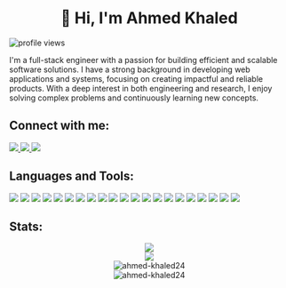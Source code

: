 <h1 align="center">👋 Hi, I'm Ahmed Khaled</h1>
<div align="left">
	<img
		src="https://komarev.com/ghpvc/?username=ahmed-khaled24&label=Profile%20views&color=0e75b6&style=flat"
		alt="profile views"
	/>
</div>
<p>
I'm a full-stack engineer with a passion for building efficient and scalable software solutions. I have a strong background in developing web applications and systems, focusing on creating impactful and reliable products. With a deep interest in both engineering and research, I enjoy solving complex problems and continuously learning new concepts.
</p>


 ## Connect with me:
<div align="left">
	<a href="mailto:ahmedkhaled.m24@gmail.com">
		<img src="https://img.shields.io/badge/Gmail-D14836?style=for-the-badge&logo=gmail&logoColor=white" />
	</a>
	<a href="https://www.linkedin.com/in/ahmedkhaled24/">
		<img src="https://img.shields.io/badge/LinkedIn-0077B5?style=for-the-badge&logo=linkedin&logoColor=white" />
	</a>
	<a href="https://discord.com/users/720414921304571954">
		<img src="https://img.shields.io/badge/Discord-5865F2?style=for-the-badge&logo=discord&logoColor=white" />
	</a>
</div>

## Languages and Tools:
<div align="left" >
	<img src="https://img.shields.io/badge/TypeScript-007ACC?style=for-the-badge&logo=typescript&logoColor=white" />
	<img src="https://img.shields.io/badge/JavaScript-323330?style=for-the-badge&logo=javascript&logoColor=F7DF1E" />
	<img src="https://img.shields.io/badge/HTML5-E34F26?style=for-the-badge&logo=html5&logoColor=white" />
	<img src="https://img.shields.io/badge/CSS3-1572B6?style=for-the-badge&logo=css3&logoColor=white" />
	<img src="https://img.shields.io/badge/Python-FFD43B?style=for-the-badge&logo=python&logoColor=blue" />
	<img src="https://img.shields.io/badge/nestjs-E0234E?style=for-the-badge&logo=nestjs&logoColor=white" />
	<img src="https://img.shields.io/badge/Express%20js-000000?style=for-the-badge&logo=express&logoColor=white" />
	<img src="https://img.shields.io/badge/Flask-000000?style=for-the-badge&logo=flask&logoColor=white" />
	<img src="https://img.shields.io/badge/langchain-1C3C3C?style=for-the-badge&logo=langchain&logoColor=white" />
	<img src="https://img.shields.io/badge/Amazon_AWS-FF9900?style=for-the-badge&logo=amazonaws&logoColor=white" />
	<img src="https://img.shields.io/badge/GitHub_Actions-2088FF?style=for-the-badge&logo=github-actions&logoColor=white" />
	<img src="https://img.shields.io/badge/Docker-2CA5E0?style=for-the-badge&logo=docker&logoColor=white" />
	<img src="https://img.shields.io/badge/Electron-2B2E3A?style=for-the-badge&logo=electron&logoColor=9FEAF9" />
	<img src="https://img.shields.io/badge/React-20232A?style=for-the-badge&logo=react&logoColor=61DAFB" />
	<img src="https://img.shields.io/badge/Prisma-3982CE?style=for-the-badge&logo=Prisma&logoColor=white" />
	<img src="https://img.shields.io/badge/typeorm-FE0803?style=for-the-badge&logo=typeorm&logoColor=white" />
	<img src="https://img.shields.io/badge/Google_Cloud-4285F4?style=for-the-badge&logo=google-cloud&logoColor=white" />
	<img src="https://img.shields.io/badge/MongoDB-4EA94B?style=for-the-badge&logo=mongodb&logoColor=white" />
	<img src="https://img.shields.io/badge/MySQL-005C84?style=for-the-badge&logo=mysql&logoColor=white" />
	<img src="https://img.shields.io/badge/PostgreSQL-316192?style=for-the-badge&logo=postgresql&logoColor=white" />
	<img src="https://img.shields.io/badge/Elastic_Search-005571?style=for-the-badge&logo=elasticsearch&logoColor=white" />
</div>

## Stats:
<div align="center">
	<img src="https://github-readme-activity-graph.vercel.app/graph?username=ahmed-khaled24&theme=github-compact" />
</div>
<div align="center">
	<img src="https://github-profile-summary-cards.vercel.app/api/cards/profile-details?username=ahmed-khaled24&theme=dark" />
</div>
<div align="center">
	<img
		src="https://github-readme-streak-stats.herokuapp.com/?user=ahmed-khaled24&theme=dark&hide_border=false"
		alt="ahmed-khaled24"
	/>
</div>
<div  align="center">
	<img
		src="https://github-readme-stats.vercel.app/api?username=ahmed-khaled24&show_icons=true&locale=en&theme=dark&hide_border=false"
		alt="ahmed-khaled24"
	/>
</div>

